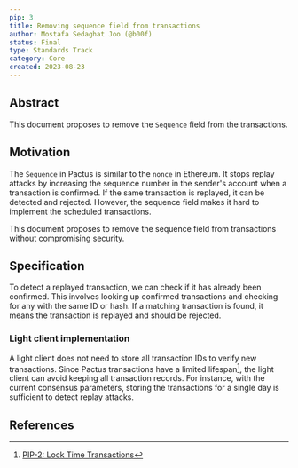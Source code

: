 ```yaml
---
pip: 3
title: Removing sequence field from transactions
author: Mostafa Sedaghat Joo (@b00f)
status: Final
type: Standards Track
category: Core
created: 2023-08-23
---
```


## Abstract

This document proposes to remove the `Sequence` field from the transactions.

## Motivation

The `Sequence` in Pactus is similar to the `nonce` in Ethereum.
It stops replay attacks by increasing the sequence number in the sender's account when a transaction is confirmed.
If the same transaction is replayed, it can be detected and rejected.
However, the sequence field makes it hard to implement the scheduled transactions.

This document proposes to remove the sequence field from transactions without compromising security.

## Specification

To detect a replayed transaction, we can check if it has already been confirmed.
This involves looking up confirmed transactions and checking for any with the same ID or hash.
If a matching transaction is found, it means the transaction is replayed and should be rejected.

### Light client implementation

A light client does not need to store all transaction IDs to verify new transactions.
Since Pactus transactions have a limited lifespan[^1], the light client can avoid keeping all transaction records.
For instance, with the current consensus parameters,
storing the transactions for a single day is sufficient to detect replay attacks.

## References

[^1]: [PIP-2: Lock Time Transactions](https://pips.pactus.org/PIPs/pip-2#time-to-live-interval)
